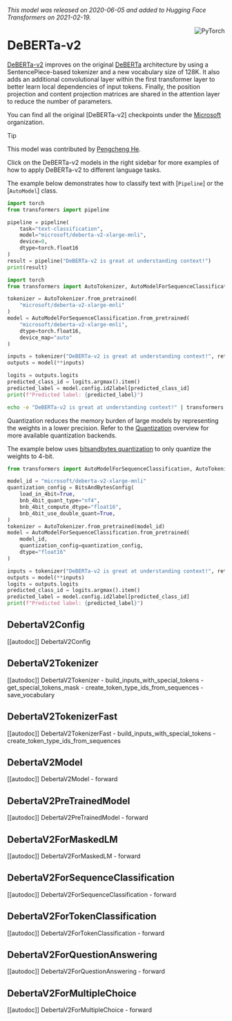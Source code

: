 <!--Copyright 2020 The HuggingFace Team. All rights reserved.

Licensed under the Apache License, Version 2.0 (the "License"); you may not use this file except in compliance with
the License. You may obtain a copy of the License at

http://www.apache.org/licenses/LICENSE-2.0

Unless required by applicable law or agreed to in writing, software distributed under the License is distributed on
an "AS IS" BASIS, WITHOUT WARRANTIES OR CONDITIONS OF ANY KIND, either express or implied. See the License for the
specific language governing permissions and limitations under the License.

⚠️ Note that this file is in Markdown but contain specific syntax for our doc-builder (similar to MDX) that may not be
rendered properly in your Markdown viewer.

-->
*This model was released on 2020-06-05 and added to Hugging Face Transformers on 2021-02-19.*

<div style="float: right;">
    <div class="flex flex-wrap space-x-1">
           <img alt="PyTorch" src="https://img.shields.io/badge/PyTorch-DE3412?style=flat&logo=pytorch&logoColor=white" >
    </div>
</div>


# DeBERTa-v2

[DeBERTa-v2](https://huggingface.co/papers/2006.03654) improves on the original [DeBERTa](./deberta) architecture by using a SentencePiece-based tokenizer and a new vocabulary size of 128K. It also adds an additional convolutional layer within the first transformer layer to better learn local dependencies of input tokens. Finally, the position projection and content projection matrices are shared in the attention layer to reduce the number of parameters.

You can find all the original [DeBERTa-v2] checkpoints under the [Microsoft](https://huggingface.co/microsoft?search_models=deberta-v2) organization.


> [!TIP]
> This model was contributed by [Pengcheng He](https://huggingface.co/DeBERTa).
>
> Click on the DeBERTa-v2 models in the right sidebar for more examples of how to apply DeBERTa-v2 to different language tasks.

The example below demonstrates how to classify text with [`Pipeline`] or the [`AutoModel`] class.

<hfoptions id="usage">
<hfoption id="Pipeline">

```py
import torch
from transformers import pipeline

pipeline = pipeline(
    task="text-classification",
    model="microsoft/deberta-v2-xlarge-mnli",
    device=0,
    dtype=torch.float16
)
result = pipeline("DeBERTa-v2 is great at understanding context!")
print(result)
```

</hfoption>
<hfoption id="AutoModel">

```py
import torch
from transformers import AutoTokenizer, AutoModelForSequenceClassification

tokenizer = AutoTokenizer.from_pretrained(
    "microsoft/deberta-v2-xlarge-mnli"
)
model = AutoModelForSequenceClassification.from_pretrained(
    "microsoft/deberta-v2-xlarge-mnli",
    dtype=torch.float16,
    device_map="auto"
)

inputs = tokenizer("DeBERTa-v2 is great at understanding context!", return_tensors="pt").to(model.device)
outputs = model(**inputs)

logits = outputs.logits
predicted_class_id = logits.argmax().item()
predicted_label = model.config.id2label[predicted_class_id]
print(f"Predicted label: {predicted_label}")

```

</hfoption>

<hfoption id="transformers CLI">

```bash
echo -e "DeBERTa-v2 is great at understanding context!" | transformers run --task fill-mask --model microsoft/deberta-v2-xlarge-mnli --device 0
```
</hfoption>
</hfoptions>

Quantization reduces the memory burden of large models by representing the weights in a lower precision. Refer to the [Quantization](../quantization/overview) overview for more available quantization backends.

The example below uses [bitsandbytes quantization](../quantization/bitsandbytes) to only quantize the weights to 4-bit.

```py
from transformers import AutoModelForSequenceClassification, AutoTokenizer, BitsAndBytesConfig

model_id = "microsoft/deberta-v2-xlarge-mnli"
quantization_config = BitsAndBytesConfig(
    load_in_4bit=True,
    bnb_4bit_quant_type="nf4",
    bnb_4bit_compute_dtype="float16",
    bnb_4bit_use_double_quant=True,
)
tokenizer = AutoTokenizer.from_pretrained(model_id)
model = AutoModelForSequenceClassification.from_pretrained(
    model_id,
    quantization_config=quantization_config,
    dtype="float16"
)

inputs = tokenizer("DeBERTa-v2 is great at understanding context!", return_tensors="pt").to(model.device)
outputs = model(**inputs)
logits = outputs.logits
predicted_class_id = logits.argmax().item()
predicted_label = model.config.id2label[predicted_class_id]
print(f"Predicted label: {predicted_label}")

```


## DebertaV2Config

[[autodoc]] DebertaV2Config

## DebertaV2Tokenizer

[[autodoc]] DebertaV2Tokenizer
    - build_inputs_with_special_tokens
    - get_special_tokens_mask
    - create_token_type_ids_from_sequences
    - save_vocabulary

## DebertaV2TokenizerFast

[[autodoc]] DebertaV2TokenizerFast
    - build_inputs_with_special_tokens
    - create_token_type_ids_from_sequences

## DebertaV2Model

[[autodoc]] DebertaV2Model
    - forward

## DebertaV2PreTrainedModel

[[autodoc]] DebertaV2PreTrainedModel
    - forward

## DebertaV2ForMaskedLM

[[autodoc]] DebertaV2ForMaskedLM
    - forward

## DebertaV2ForSequenceClassification

[[autodoc]] DebertaV2ForSequenceClassification
    - forward

## DebertaV2ForTokenClassification

[[autodoc]] DebertaV2ForTokenClassification
    - forward

## DebertaV2ForQuestionAnswering

[[autodoc]] DebertaV2ForQuestionAnswering
    - forward

## DebertaV2ForMultipleChoice

[[autodoc]] DebertaV2ForMultipleChoice
    - forward

